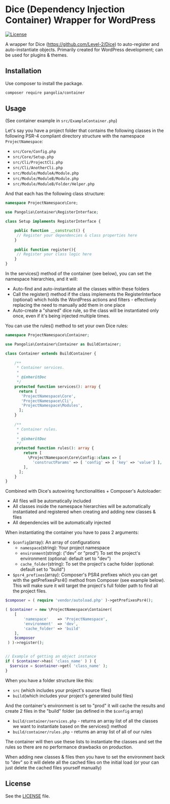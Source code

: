 # Dice (Dependency Injection Container) Wrapper for WordPress

[![License](http://poser.pugx.org/pangolia/container/license)](https://packagist.org/packages/pangolia/container)

A wrapper for Dice (https://github.com/Level-2/Dice) to auto-register and auto-instantiate objects. Primarily created for WordPress development; can be used for plugins & themes.

## Installation
Use composer to install the package.
````bash
composer require pangolia/container
````

## Usage
(See container example in ``src/ExampleContainer.php``)

Let's say you have a project folder that contains the following classes in the following PSR-4 compliant directory structure  with the namespace ``ProjectNamespace``:
- ``src/Core/Config.php``
- ``src/Core/Setup.php``
- ``src/Cli/ProjectCli.php``
- ``src/Cli/AnotherCli.php``
- ``src/Module/ModuleA/Module.php``
- ``src/Module/ModuleB/Module.php ``
- ``src/Module/ModuleB/Folder/Helper.php``

And that each has the following class structure:

````php
namespace ProjectNamespace\Core;

use Pangolia\Container\RegisterInterface;

class Setup implements RegisterInterface {

    public function __construct() {
     // Register your dependencies & class properties here
    }
    
    public function register(){
     // Register your class logic here
    }
}
````

In the services() method of the container (see below), you can set the namespace hierarchies, and it will: 
- Auto-find and auto-instantiate all the classes within these folders
- Call the register() method if the class implements the RegisterInterface (optional) which holds the WordPress actions and filters - effectively replacing the need to manually add them in one place
- Auto-create a "shared" dice rule, so the class will be instantiated only once, even if it's being injected multiple times. 

You can use the rules() method to set your own Dice rules:

````php
namespace ProjectNamespace\Container;

use Pangolia\Container\Container as BuildContainer;

class Container extends BuildContainer {
    
    /**
     * Container services.
     *
     * @inheritDoc
     */
    protected function services(): array {
      return [
       'ProjectNamespace\Core',
       'ProjectNamespace\Cli',
       'ProjectNamespace\Modules',
      ];
    }
    
    /**
     * Container rules.
     *
     * @inheritDoc
     */
    protected function rules(): array {
        return [
          \ProjectNamespace\Core\Config::class => [
            'constructParams' => [ 'config' => [ 'key' => 'value'] ],
        ],
      ];
    }
}
````
Combined with Dice's autowiring functionalities + Composer's Autoloader:
- All files will be automatically included 
- All classes inside the namespace hierarchies will be automatically instantiated and registered when creating and adding new classes & files
- All dependencies will be automatically injected 

When instantiating the container you have to pass 2 arguments:
- ``$config``(array): An array of configurations
  - ``namespace``(string): Your project namespace
  - ``environment``(string): ("dev" or "prod") To set the project's environment (optional: default set to "dev")
  - ``cache_folder``(string): To set the project's cache folder (optional: default set to "build")
- ``$psr4_prefixes``(array): Composer's PSR4 prefixes which you can get with the getPrefixesPsr4() method from Composer (see example below). This will make sure it will target the project's full folder path to find all the project files.
````php
$composer = ( require 'vendor/autoload.php' )->getPrefixesPsr4();

( $container = new \ProjectNamespace\Container( 
    [
        'namespace'    => 'ProjectNamespace',
        'environment'  => 'dev',
        'cache_folder' => 'build'
    ],
    $composer
 ) )->register();


// Example of getting an object instance
if ( $container->has( 'class_name' ) ) {
  $service = $container->get( 'class_name' );
}
````

When you have a folder structure like this:
- ``src`` (which includes your project's source files)
- ``build``(which includes your project's generated build files)

And the container's environment is set to "prod" it will cache the results and create 2 files in the "build" folder (as defined in the ``$config`` array)
- ``build/container/services.php`` - returns an array list of all the classes we want to instantiate based on the services() method
- ``build/container/rules.php`` - returns an array list of all of our rules

The container will then use these lists to instantiate the classes and set the rules so there are no performance drawbacks on production. 

When adding new classes & files then you have to set the environment back to "dev" so it will delete all the cached files on the initial load (or your can just delete the cached files yourself manually)

## License
See the [LICENSE](https://github.com/pattisahusiwa/dice-wrapper/blob/master/LICENSE) file.